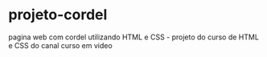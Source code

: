 # projeto-cordel
pagina web com cordel utilizando HTML e CSS - projeto do curso de HTML e CSS do canal curso em video
